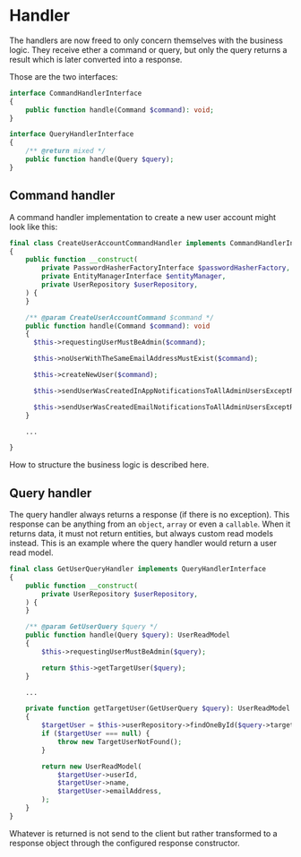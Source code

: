 # Handler

The handlers are now freed to only concern themselves with the business logic. They receive ether a command or query, but only the query returns a result which is later converted into a response.

Those are the two interfaces:

```php
interface CommandHandlerInterface
{
    public function handle(Command $command): void;
}
```

```php
interface QueryHandlerInterface
{
    /** @return mixed */
    public function handle(Query $query);
}
```

## Command handler

A command handler implementation to create a new user account might look like this:

```php
final class CreateUserAccountCommandHandler implements CommandHandlerInterface
{
    public function __construct(
        private PasswordHasherFactoryInterface $passwordHasherFactory,
        private EntityManagerInterface $entityManager,
        private UserRepository $userRepository,
    ) {
    }

    /** @param CreateUserAccountCommand $command */
    public function handle(Command $command): void
    {
      $this->requestingUserMustBeAdmin($command);

      $this->noUserWithTheSameEmailAddressMustExist($command);

      $this->createNewUser($command);

      $this->sendUserWasCreatedInAppNotificationsToAllAdminUsersExceptRequestingUser($command);

      $this->sendUserWasCreatedEmailNotificationsToAllAdminUsersExceptRequestingUser($command);
    }

    ...

}
```

How to structure the business logic is described here.

## Query handler

The query handler always returns a response (if there is no exception). This response can be anything from an `object`, `array` or even a `callable`. When it returns data, it must not return entities, but always custom read models instead. This is an example where the query handler would return a user read model.

```php
final class GetUserQueryHandler implements QueryHandlerInterface
{
    public function __construct(
        private UserRepository $userRepository,
    ) {
    }

    /** @param GetUserQuery $query */
    public function handle(Query $query): UserReadModel
    {
        $this->requestingUserMustBeAdmin($query);

        return $this->getTargetUser($query);
    }

    ...

    private function getTargetUser(GetUserQuery $query): UserReadModel
    {
        $targetUser = $this->userRepository->findOneById($query->targetUserId);
        if ($targetUser === null) {
            throw new TargetUserNotFound();
        }

        return new UserReadModel(
            $targetUser->userId,
            $targetUser->name,
            $targetUser->emailAddress,
        );
    }
}
```

Whatever is returned is not send to the client but rather transformed to a response object through the configured response constructor.
